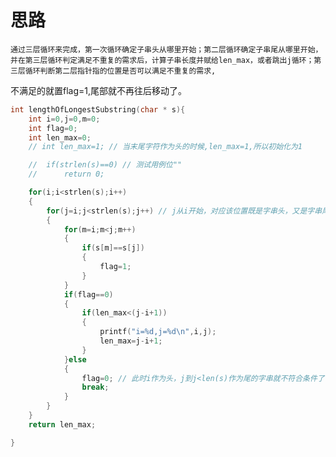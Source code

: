 # 思路
    通过三层循环来完成，第一次循环确定子串头从哪里开始；第二层循环确定子串尾从哪里开始，并在第三层循环判定满足不重复的需求后，计算子串长度并赋给len_max，或者跳出j循环；第三层循环判断第二层指针指的位置是否可以满足不重复的需求,
不满足的就置flag=1,尾部就不再往后移动了。
```c
int lengthOfLongestSubstring(char * s){
    int i=0,j=0,m=0;
    int flag=0;
    int len_max=0;
    // int len_max=1; // 当末尾字符作为头的时候,len_max=1,所以初始化为1

    //  if(strlen(s)==0) // 测试用例位""
    //      return 0;

    for(i;i<strlen(s);i++)
    {
        for(j=i;j<strlen(s);j++) // j从i开始，对应该位置既是字串头，又是字串尾的情况，也可以从j+1开始，但是len_max初始化为1，空字串另行处理
        {
            for(m=i;m<j;m++)
            {
                if(s[m]==s[j])
                {
                    flag=1;
                }
            }
            if(flag==0)
            {
                if(len_max<(j-i+1))
                {
                    printf("i=%d,j=%d\n",i,j);
                    len_max=j-i+1;
                }
            }else
            {
                flag=0; // 此时i作为头，j到j<len(s)作为尾的字串就不符合条件了，要结束j循环
                break;
            }
        }
    }
    return len_max;

}
```
